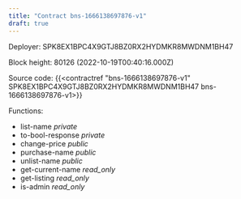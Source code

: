 ```yaml
---
title: "Contract bns-1666138697876-v1"
draft: true
---
```

Deployer: SPK8EX1BPC4X9GTJ8BZ0RX2HYDMKR8MWDNM1BH47


 



Block height: 80126 (2022-10-19T00:40:16.000Z)

Source code: {{<contractref "bns-1666138697876-v1" SPK8EX1BPC4X9GTJ8BZ0RX2HYDMKR8MWDNM1BH47 bns-1666138697876-v1>}}

Functions:

* list-name _private_
* to-bool-response _private_
* change-price _public_
* purchase-name _public_
* unlist-name _public_
* get-current-name _read_only_
* get-listing _read_only_
* is-admin _read_only_
